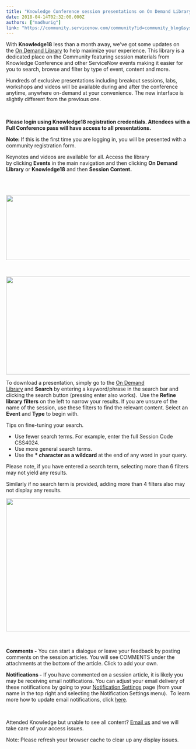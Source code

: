 ```yaml
---
title: "Knowledge Conference session presentations on On Demand Library"
date: 2018-04-14T02:32:00.000Z
authors: ["madhurig"]
link: "https://community.servicenow.com/community?id=community_blog&sys_id=fe130e48dba117c0fc5b7a9e0f9619a7"
---
```

<p>With <strong>Knowledge18</strong> less than a month away, we&#39;ve got some updates on the <a href="community?id&#61;community_odl" rel="nofollow">On Demand Library</a> to help maximize your experience. This library is a dedicated place on the Community featuring session materials from Knowledge Conference and other ServiceNow events making it easier for you to search, browse and filter by type of event, content and more.</p>
<p>Hundreds of exclusive presentations including breakout sessions, labs, workshops and videos will be available during and after the conference anytime, anywhere on-demand at your convenience. The new interface is slightly different from the previous one. </p>
<p> </p>
<p><strong>Please login using Knowledge18 registration credentials. Attendees with a Full Conference pass will have access to all presentations. </strong></p>
<p><strong>Note: </strong>If this is the first time you are logging in, you will be presented with a community registration form. </p>
<p>Keynotes and videos are available for all.<strong> </strong>Access the library by clicking <strong>Events</strong> in the main navigation and then clicking <strong>On Demand Library</strong> or <strong>Knowledge18</strong> and then <strong>Session Content.</strong> </p>
<p> </p>
<p> <img style="max-width: 100%; max-height: 480px;" src="bbcb66c1db8ed7c05322f4621f961983.iix" width="654" height="178" /></p>
<p> </p>
<p><img style="max-width: 100%; max-height: 480px;" src="325cae85db8ed7c05322f4621f9619cf.iix" width="543" height="268" /></p>
<p>To download a presentation, simply go to the <a href="community?id&#61;community_odl" target="_blank" rel="nofollow">On Demand Library</a> and <strong>Search</strong> by entering a keyword/phrase in the search bar and clicking the search button (pressing enter also works).  Use the <strong>Refine library</strong> <strong>filters</strong> on the left to narrow your results. If you are unsure of the name of the session, use these filters to find the relevant content. Select an <strong>Event</strong> and <strong>Type</strong> to begin with. </p>
<p>Tips on fine-tuning your search.</p>
<ul><li>Use fewer search terms. For example, enter the full Session Code CSS4024.</li><li>Use more general search terms.</li><li>Use the <strong>* character as a wildcard</strong> at the end of any word in your query.</li></ul>
<p>Please note, if you have entered a search term, selecting more than 6 filters may not yield any results. </p>
<p>Similarly if no search term is provided, adding more than 4 filters also may not display any results. </p>
<p><img style="max-width: 100%; max-height: 480px;" src="586de2c9db8ed7c05322f4621f9619db.iix" width="696" height="364" /></p>
<p> </p>
<p><strong>Comments -</strong> You can start a dialogue or leave your feedback by posting comments on the session articles. You will see COMMENTS under the attachments at the bottom of the article. Click to add your own. </p>
<p><strong>Notifications -</strong> If you have commented on a session article, it is likely you may be receiving email notifications. You can adjust your email delivery of these notifications by going to your <a href="community?id&#61;actsub_notif_pref" target="_blank" rel="nofollow">Notification Settings</a> page (from your name in the top right and selecting the Notification Settings menu).  To learn more how to update email notifications, click <a href="community?id&#61;community_article&amp;sys_id&#61;654cee61dbd0dbc01dcaf3231f96190c" target="_blank" rel="nofollow">here</a>. </p>
<p> </p>
<p>Attended Knowledge but unable to see all content? <a title="mmunity&#64;servicenow.com" href="mailto:community&#64;servicenow.com" rel="nofollow">Email us</a> and we will take care of your access issues.</p>
<p>Note: Please refresh your browser cache to clear up any display issues.</p>